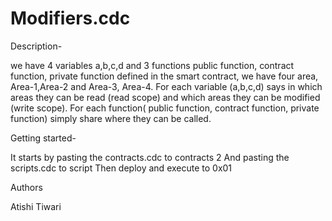 # Modifiers.cdc
Description-

we have 4 variables a,b,c,d and 3 functions public function, contract function, private function defined in the smart contract, we have four area, Area-1,Area-2 and Area-3, Area-4. For each variable (a,b,c,d) says in which areas they can be read (read scope) and which areas they can be modified (write scope). For each function( public function, contract function, private function) simply share where they can be called.

 Getting started-

It starts by pasting the contracts.cdc to contracts 2
And pasting the scripts.cdc to script
Then deploy and execute to 0x01

Authors

Atishi Tiwari
